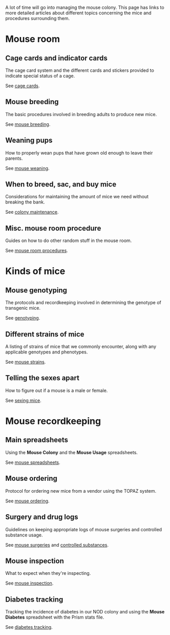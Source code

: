 <!-- TITLE: Mouse Management Index -->

A lot of time will go into managing the mouse colony. This page has links to more detailed articles about different topics concerning the mice and procedures surrounding them.
# Mouse room
## Cage cards and indicator cards
The cage card system and the different cards and stickers provided to indicate special status of a cage.

See [cage cards](/mouses/cage-cards).
## Mouse breeding
The basic procedures involved in breeding adults to produce new mice.

See [mouse breeding](/mouses/mouse-breeding).

## Weaning pups
How to properly wean pups that have grown old enough to leave their parents.

See [mouse weaning](/mouses/mouse-weaning).
## When to breed, sac, and buy mice
Considerations for maintaining the amount of mice we need without breaking the bank.

See [colony maintenance](/mouses/colony-maintenance).

## Misc. mouse room procedure
Guides on how to do other random stuff in the mouse room.

See [mouse room procedures](/mouses/room-procedures).
# Kinds of mice
## Mouse genotyping
The protocols and recordkeeping involved in determining the genotype of transgenic mice.

See [genotyping](/mouses/genotyping).
## Different strains of mice
A listing of strains of mice that we commonly encounter, along with any applicable genotypes and phenotypes.

See [mouse strains](/mouses/mouse-strains).
## Telling the sexes apart
How to figure out if a mouse is a male or female.

See [sexing mice](/mouses/sexing).
# Mouse recordkeeping
## Main spreadsheets
Using the **Mouse Colony** and the **Mouse Usage** spreadsheets.

See [mouse spreadsheets](/mouses/spreadsheets).

## Mouse ordering
Protocol for ordering new mice from a vendor using the TOPAZ system.

See [mouse ordering](/mouses/mouse-ordering).

## Surgery and drug logs
Guidelines on keeping appropriate logs of mouse surgeries and controlled substance usage.

See [mouse surgeries](/mouses/procedures) and [controlled substances](/controlled-substances).

## Mouse inspection
What to expect when they're inspecting.

See [mouse inspection](/mouses/inspection).

## Diabetes tracking
Tracking the incidence of diabetes in our NOD colony and using the **Mouse Diabetes** spreadsheet with the Prism stats file.

See [diabetes tracking](/mouses/diabetes).

